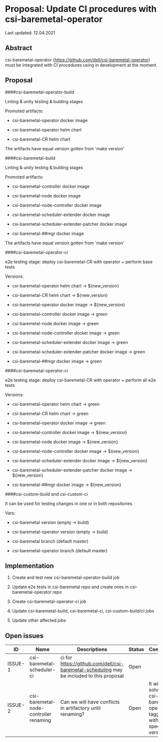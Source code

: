 # Proposal: Update CI procedures with csi-baremetal-operator 

Last updated: 12.04.2021


## Abstract

csi-baremetal-operator (https://github.com/dell/csi-baremetal-operator) must be integrated with CI procedures using in development at the moment.

## Proposal

####csi-baremetal-operator-build

Linting & unity testing & bulding stages

Promoted artifacts:

- csi-baremetal-operator docker image

- csi-baremetal-operator helm chart

- csi-baremetal-CR helm chart

The artifacts have equal version gotten from 'make version'

####csi-baremetal-build

Linting & unity testing & bulding stages

Promoted artifacts:

- csi-baremetal-controller docker image

- csi-baremetal-node docker image

- csi-baremetal-node-controller docker image

- csi-baremetal-scheduler-extender docker image

- csi-baremetal-scheduler-extender-patcher docker image

- csi-baremetal-##mgr docker image

The artifacts have equal version gotten from 'make version'

####csi-baremetal-operator-ci

e2e testing stage: deploy csi-baremetal-CR with operator + perform base tests

Versions:

- csi-baremetal-operator helm chart -> ${new_version}

- csi-baremetal-CR helm chart -> ${new_version}


- csi-baremetal-operator docker image -> ${new_version}

- csi-baremetal-controller docker image -> green

- csi-baremetal-node docker image -> green

- csi-baremetal-node-controller docker image -> green

- csi-baremetal-scheduler-extender docker image -> green

- csi-baremetal-scheduler-extender-patcher docker image -> green

- csi-baremetal-##mgr docker image -> green

####csi-baremetal-operator-ci

e2e testing stage: deploy csi-baremetal-CR with operator + perform all e2e tests

Versions:

- csi-baremetal-operator helm chart -> green

- csi-baremetal-CR helm chart -> green


- csi-baremetal-operator docker image -> green

- csi-baremetal-controller docker image -> ${new_version}

- csi-baremetal-node docker image -> ${new_version}

- csi-baremetal-node-controller docker image -> ${new_version}

- csi-baremetal-scheduler-extender docker image -> ${new_version}

- csi-baremetal-scheduler-extender-patcher docker image -> ${new_version}

- csi-baremetal-##mgr docker image -> ${new_version}

####csi-custom-build and csi-custom-ci

It can be used for testing changes in one or in both repositories.

Vars:

- csi-baremetal version (empty -> build)

- csi-baremetal-operator version (empty -> build)

- csi-baremetal branch (default master)

- csi-baremetal-operator branch (default master)

## Implementation

1. Create and test new csi-baremetal-operator-build job

2. Update e2e tests in csi-baremetal repo and create ones in csi-baremetal-operator repo

3. Create csi-baremetal-operator-ci job

4. Update csi-baremetal-build, csi-baremetal-ci, csi-custom-build/ci jobs

5. Update other affected jobs

## Open issues

ID | Name | Descriptions | Status | Comments
---| -----| -------------| ------ | --------
ISSUE-1 | csi-baremetal-scheduler-ci  |  ci for https://github.com/dell/csi-baremetal-scheduling may be included to this proposal | Open  | 
ISSUE-2 | csi-baremetal-node-controller renaming  |  Can we will have conflicts in artifactory until renaming? | Open  | It will be solved if csi-baremetal-operator is tagged with specific version
